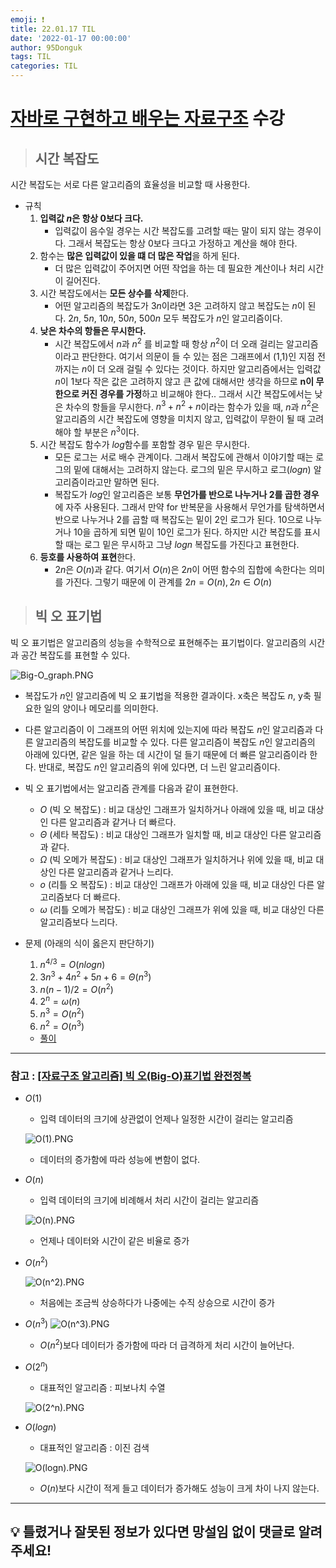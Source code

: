 ```yaml
---
emoji: ❗
title: 22.01.17 TIL
date: '2022-01-17 00:00:00'
author: 95Donguk
tags: TIL
categories: TIL
---
```


# [자바로 구현하고 배우는 자료구조](https://www.boostcourse.org/cs204) 수강

> ## 시간 복잡도

시간 복잡도는 서로 다른 알고리즘의 효율성을 비교할 때 사용한다.

* 규칙 
    1. **입력값 $n$은 항상 0보다 크다.**
        * 입력값이 음수일 경우는 시간 복잡도를 고려할 때는 말이 되지 않는 경우이다. 그래서 복잡도는 항상 0보다 크다고 가정하고 계산을 해야 한다.
    2. 함수는 **많은 입력값이 있을 떄 더 많은 작업**을 하게 된다.
        * 더 많은 입력값이 주어지면 어떤 작업을 하는 데 필요한 계산이나 처리 시간이 길어진다.
    3. 시간 복잡도에서는 **모든 상수를 삭제**한다.
        * 어떤 알고리즘의 복잡도가 $3n$이라면 3은 고려하지 않고 복잡도는 $n$이 된다.
        $2n$, $5n$, $10n$, $50n$, $500n$ 모두 복잡도가 $n$인 알고리즘이다.
    4. **낮은 차수의 항들은 무시한다.**
        * 시간 복잡도에서 $n$과 $n^2$ 를 비교할 때 항상 $n^2$이 더 오래 걸리는 알고리즘이라고 판단한다.
         여기서 의문이 들 수 있는 점은 그래프에서 (1,1)인 지점 전까지는  $n$이 더 오래 걸릴 수 있다는 것이다. 하지만 알고리즘에서는 입력값 $n$이 1보다 작은 값은 고려하지 않고 큰 값에 대해서만 생각을 하므로 **n이 무한으로 커진 경우를 가정**하고 비교해야 한다..
         그래서 시간 복잡도에서는 낮은 차수의 항들을 무시한다. $n^3+n^2+n$이라는 함수가 있을 때, $n$과 $n^2$은 알고리즘의 시간 복잡도에 영향을 미치지 않고, 입력값이 무한이 될 때 고려해야 할 부분은 $n^3$이다.
    5. 시간 복잡도 함수가 $log$함수를 포함할 경우 밑은 무시한다.
        * 모든 로그는 서로 배수 관계이다. 그래서 복잡도에 관해서 이야기할 때는 로그의 밑에 대해서는 고려하지 않는다. 로그의 밑은 무시하고 로그($logn$) 알고리즘이라고만 말하면 된다.
        * 복잡도가 $log$인 알고리즘은 보통 **무언가를 반으로 나누거나 2를 곱한 경우**에 자주 사용된다. 그래서 만약 for 반복문을 사용해서 무언가를 탐색하면서 반으로 나누거나 2를 곱할 때 복잡도는 밑이 2인 로그가 된다. 10으로 나누거나 10을 곱하게 되면 밑이 10인 로그가 된다. 하지만 시간 복잡도를 표시할 때는 로그 밑은 무시하고 그냥 $logn$ 복잡도를 가진다고 표현한다.
    6. **등호를 사용하여 표현**한다.
        * $2n$은 $O(n)$과 같다. 여기서 $O(n)$은 $2n$이 어떤 함수의 집합에 속한다는 의미를 가진다. 그렇기 때문에 이 관계를 $2n=O(n), 2n \in O(n)$

> ## 빅 오 표기법

빅 오 표기법은 알고리즘의 성능을 수학적으로 표현해주는 표기법이다. 알고리즘의 시간과 공간 복잡도를 표현할 수 있다.

![Big-O_graph.PNG](./Big-O_graph.PNG)
* 복잡도가 $n$인 알고리즘에 빅 오 표기법을 적용한 결과이다. x축은 복잡도 $n$, y축 필요한 일의 양이나 메모리를 의미한다.
* 다른 알고리즘이 이 그래프의 어떤 위치에 있는지에 따라 복잡도 $n$인 알고리즘과 다른 알고리즘의 복잡도를 비교할 수 있다. 다른 알고리즘이 복잡도 $n$인 알고리즘의 아래에 있다면, 같은 일을 하는 데 시간이 덜 들기 때문에 더 빠른 알고리즘이라 한다. 반대로, 복잡도 $n$인 알고리즘의 위에 있다면, 더 느린 알고리즘이다.

* 빅 오 표기법에서는 알고리즘 관계를 다음과 같이 표현한다.
    * $O$ (빅 오 복잡도) : 비교 대상인 그래프가 일치하거나 아래에 있을 때, 비교 대상인 다른 알고리즘과 같거나 더 빠르다.
    * $\Theta$ (세타 복잡도) : 비교 대상인 그래프가 일치할 때, 비교 대상인 다른 알고리즘과 같다.
    * $\Omega$ (빅 오메가 복잡도) : 비교 대상인 그래프가 일치하거나 위에 있을 때, 비교 대상인 다른 알고리즘과 같거나 느리다.
    * $o$ (리틀 오 복잡도) : 비교 대상인 그래프가 아래에 있을 때, 비교 대상인 다른 알고리즘보다 더 빠르다.
    * $\omega$ (리틀 오메가 복잡도) : 비교 대상인 그래프가 위에 있을 때, 비교 대상인 다른 알고리즘보다 느리다.

* 문제 (아래의 식이 옳은지 판단하기)
    1. $n^{4/3} = O(nlogn)$
    2. $3n^3 + 4n^2 + 5n + 6 = \Theta(n^3)$
    3. $n(n-1)/2 = O(n^2)$
    4. $2^n = \omega(n)$
    5. $n^3 = O(n^2)$
    6. $n^2 = O(n^3)$
    * [풀이](https://www.boostcourse.org/cs204/lecture/480419?isDesc=false)

***
### 참고 : [[자료구조 알고리즘] 빅 오(Big-O)표기법 완전정복](https://www.youtube.com/watch?v=6Iq5iMCVsXA)
* $O(1)$
    * 입력 데이터의 크기에 상관없이 언제나 일정한 시간이 걸리는 알고리즘

    ![O(1).PNG](./O(1).PNG)
    * 데이터의 증가함에 따라 성능에 변함이 없다.
* $O(n)$
    * 입력 데이터의 크기에 비례해서 처리 시간이 걸리는 알고리즘

    ![O(n).PNG](./O(n).PNG)
    * 언제나 데이터와 시간이 같은 비율로 증가
* $O(n^2)$

    ![O(n^2).PNG](./O(n^2).PNG)

    * 처음에는 조금씩 상승하다가 나중에는 수직 상승으로 시간이 증가
* $O(n^3)$
    ![O(n^3).PNG](./O(n^3).PNG)

    * $O(n^2)$보다 데이터가 증가함에 따라 더 급격하게 처리 시간이 늘어난다.
* $O(2^n)$
    * 대표적인 알고리즘 : 피보나치 수열

    ![O(2^n).PNG](./O(2^n).PNG)

* $O(logn)$
    * 대표적인 알고리즘 : 이진 검색

    ![O(logn).PNG](./O(logn).PNG)
    * $O(n)$보다 시간이 적게 들고 데이터가 증가해도 성능이 크게 차이 나지 않는다.

***
## 💡 틀렸거나 잘못된 정보가 있다면 망설임 없이 댓글로 알려주세요!

